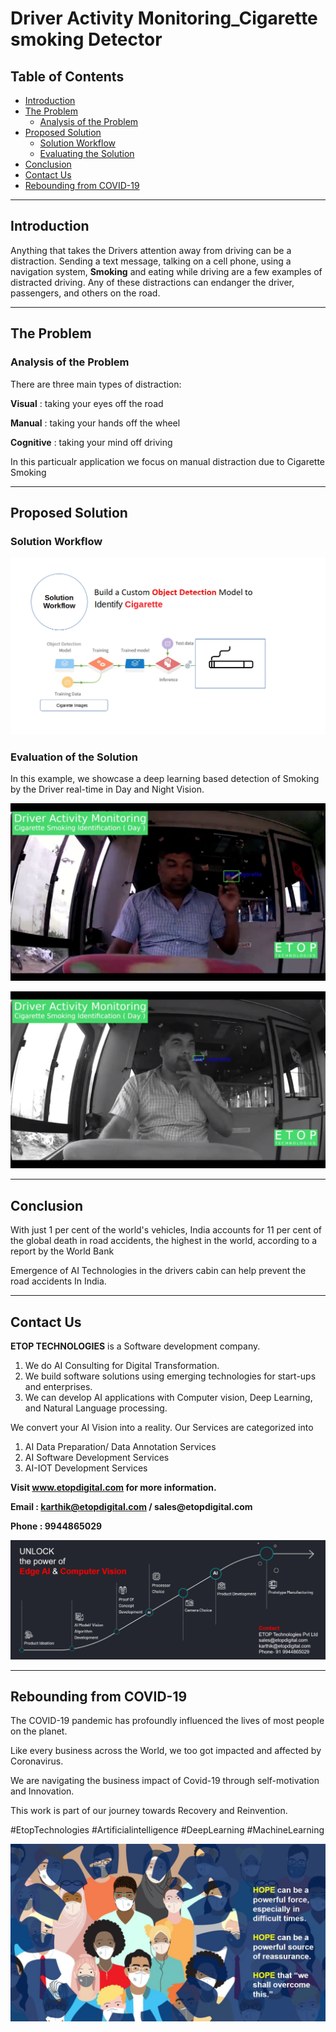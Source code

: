 # Driver Activity Monitoring_Cigarette smoking Detector

## Table of Contents ##
* [Introduction](https://github.com/Karthikkannan-AI/Cigarette-Smoking-Detector#introduction)
* [The Problem](https://github.com/Karthikkannan-AI/Cigarette-Smoking-Detector#the-problem)
  * [Analysis of the Problem](https://github.com/Karthikkannan-AI/Cigarette-Smoking-Detector#analysis-of-the-problem)
* [Proposed Solution](https://github.com/Karthikkannan-AI/Cigarette-Smoking-Detector#proposed-solution)
  * [Solution Workflow](https://github.com/Karthikkannan-AI/Cigarette-Smoking-Detector#solution-workflow)
  * [Evaluating the Solution](https://github.com/Karthikkannan-AI/Cigarette-Smoking-Detector#evaluation-of-the-solution)
* [Conclusion](https://github.com/Karthikkannan-AI/Cigarette-Smoking-Detector#conclusion)
* [Contact Us](https://github.com/Karthikkannan-AI/Cigarette-Smoking-Detector#contact-us)
* [Rebounding from COVID-19](https://github.com/Karthikkannan-AI/Cigarette-Smoking-Detector#rebounding-from-covid-19)

- - - -

## Introduction ##

Anything that takes the Drivers attention away from driving can be a distraction. Sending a text message, talking on a cell phone, using a navigation system, __Smoking__ and eating while driving are a few examples of distracted driving. Any of these distractions can endanger the driver, passengers, and others on the road.

- - - -

## The Problem ##

### Analysis of the Problem ###

There are three main types of distraction:

  __Visual__ : taking your eyes off the road
    
  __Manual__ : taking your hands off the wheel
    
  __Cognitive__ : taking your mind off driving
    
In this particualr application we focus on manual distraction due to Cigarette Smoking


- - - -

## Proposed Solution ##

### Solution Workflow ###

<img src="https://github.com/Karthikkannan-AI/Cigarette-Smoking-Detector/blob/main/resources/Solution%20Workflow.png">

### Evaluation of the Solution ###

In this example, we showcase a deep learning based detection of Smoking by the Driver real-time in Day and Night Vision. 

<a href="https://youtu.be/cc17jrLDj-I" target="_blank"><img src="https://github.com/Karthikkannan-AI/Cigarette-Smoking-Detector/blob/main/resources/Cigarette%20Smoking%20Identification.png"/></a> 

<a href="https://youtu.be/uRYlht4McCs" target="_blank"><img src="https://github.com/Karthikkannan-AI/Cigarette-Smoking-Detector/blob/main/resources/Cigarette%20Smoking%20Identification%202.png"/></a> 


- - - -

## Conclusion ##

With just 1 per cent of the world's vehicles, India accounts for 11 per cent of the global death in road accidents, the highest in the world, according to a report by the World Bank

Emergence of AI Technologies in the drivers cabin can help prevent the road accidents In India. 

- - - -

## Contact Us ##

__ETOP TECHNOLOGIES__ is a Software development company. 
1. We do AI Consulting for Digital Transformation.
2. We build software solutions using emerging technologies for start-ups and enterprises. 
3. We can develop AI applications with Computer vision, Deep Learning, and Natural Language processing.

We convert your AI Vision into a reality. Our Services are categorized into 
1. AI Data Preparation/ Data Annotation Services 
2. AI Software Development Services 
3. AI-IOT Development Services

__Visit www.etopdigital.com for more information.__

__Email : karthik@etopdigital.com / sales@etopdigital.com__
          
__Phone : 9944865029__

<img src="https://github.com/Karthikkannan-AI/Cigarette-Smoking-Detector/blob/main/resources/About%20ETOP%20Technologies_Github.png">

- - - -

## Rebounding from COVID-19 ##

The COVID-19 pandemic has profoundly influenced the lives of most people on the planet.

Like every business across the World, we too got impacted and affected by Coronavirus.

We are navigating the business impact of Covid-19 through self-motivation and Innovation.

This work is part of our journey towards Recovery and Reinvention.

#EtopTechnologies #Artificialintelligence #DeepLearning #MachineLearning


<img src="https://github.com/Karthikkannan-AI/Cigarette-Smoking-Detector/blob/main/resources/CoronaPandemic.jpeg">
